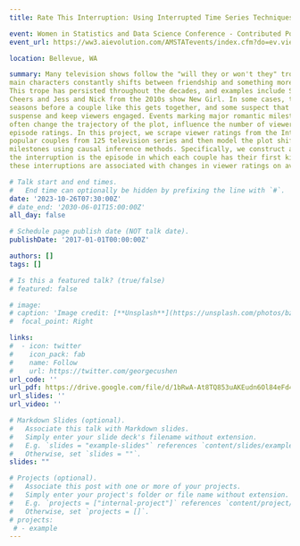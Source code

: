 ```yaml
---
title: Rate This Interruption: Using Interrupted Time Series Techniques to Analyze Popular Television Couples and Episode Ratings

event: Women in Statistics and Data Science Conference - Contributed Poster
event_url: https://ww3.aievolution.com/AMSTATevents/index.cfm?do=ev.viewEv&ev=2380

location: Bellevue, WA

summary: Many television shows follow the "will they or won't they" trope, where the dynamic between a pair of
main characters constantly shifts between friendship and something more throughout the run of the series.
This trope has persisted throughout the decades, and examples include Sam and Diane from the 1980s show
Cheers and Jess and Nick from the 2010s show New Girl. In some cases, the audience may wait multiple
seasons before a couple like this gets together, and some suspect that producers delay the moment to create
suspense and keep viewers engaged. Events marking major romantic milestones, such as the pair's first kiss,
often change the trajectory of the plot, influence the number of viewers tuning into the show, and drive up
episode ratings. In this project, we scrape viewer ratings from the Internet Movie Database (IMDb) for 150
popular couples from 125 television series and then model the plot shifts following episodes with romantic
milestones using causal inference methods. Specifically, we construct an interrupted time series model, where
the interruption is the episode in which each couple has their first kiss. From this model, we assess whether
these interruptions are associated with changes in viewer ratings on average. 

# Talk start and end times.
#   End time can optionally be hidden by prefixing the line with `#`.
date: '2023-10-26T07:30:00Z'
# date_end: '2030-06-01T15:00:00Z'
all_day: false

# Schedule page publish date (NOT talk date).
publishDate: '2017-01-01T00:00:00Z'

authors: []
tags: []

# Is this a featured talk? (true/false)
# featured: false

# image:
# caption: 'Image credit: [**Unsplash**](https://unsplash.com/photos/bzdhc5b3Bxs)'
#  focal_point: Right

links:
#  - icon: twitter
#    icon_pack: fab
#    name: Follow
#    url: https://twitter.com/georgecushen
url_code: ''
url_pdf: https://drive.google.com/file/d/1bRwA-At8TQ853uAKEudn6Ol84eFd4LJp/view?usp=drive_link
url_slides: ''
url_video: ''

# Markdown Slides (optional).
#   Associate this talk with Markdown slides.
#   Simply enter your slide deck's filename without extension.
#   E.g. `slides = "example-slides"` references `content/slides/example-slides.md`.
#   Otherwise, set `slides = ""`.
slides: ""

# Projects (optional).
#   Associate this post with one or more of your projects.
#   Simply enter your project's folder or file name without extension.
#   E.g. `projects = ["internal-project"]` references `content/project/deep-learning/index.md`.
#   Otherwise, set `projects = []`.
# projects:
 # - example
---
```



